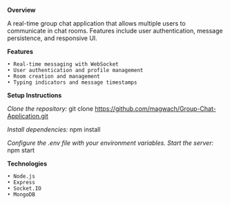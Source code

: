 ﻿**Overview**

A real-time group chat application that allows multiple users to communicate in chat rooms. Features include user authentication, message persistence, and responsive UI.

**Features**

    • Real-time messaging with WebSocket
    • User authentication and profile management
    • Room creation and management
    • Typing indicators and message timestamps

**Setup Instructions**

_Clone the repository:_
git clone https://github.com/magwach/Group-Chat-Application.git

_Install dependencies:_
npm install

_Configure the .env file with your environment variables._
_Start the server:_
npm start

**Technologies**

    • Node.js
    • Express
    • Socket.IO
    • MongoDB
